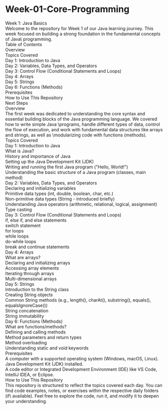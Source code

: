 # Week-01-Core-Programming 
Week 1: Java Basics\
Welcome to the repository for Week 1 of our Java learning journey. This week focused on building a strong foundation in the fundamental concepts of Java\ programming.\
Table of Contents\
Overview\
Topics Covered\
Day 1: Introduction to Java\
Day 2: Variables, Data Types, and Operators\
Day 3: Control Flow (Conditional Statements and Loops)\
Day 4: Arrays\
Day 5: Strings\
Day 6: Functions (Methods)\
Prerequisites\
How to Use This Repository\
Next Steps\
Overview\
The first week was dedicated to understanding the core syntax and essential building blocks of the Java programming language. We covered how to write simple Java \programs, handle different types of data, control the flow of execution, and work with fundamental data structures like arrays and strings, as well as \modularizing code with functions (methods).\
Topics Covered\
Day 1: Introduction to Java\
What is Java?\
History and importance of Java\
Setting up the Java Development Kit (JDK)\
Writing and running the first Java program ("Hello, World!")\
Understanding the basic structure of a Java program (classes, main method)\
Day 2: Variables, Data Types, and Operators\
Declaring and initializing variables\
Primitive data types (int, double, boolean, char, etc.)\
Non-primitive data types (String - introduced briefly)\
Understanding Java operators (arithmetic, relational, logical, assignment)\
Type casting\
Day 3: Control Flow (Conditional Statements and Loops)\
if, else if, and else statements\
switch statement\
for loops\
while loops\
do-while loops\
break and continue statements\
Day 4: Arrays\
What are arrays?\
Declaring and initializing arrays\
Accessing array elements\
Iterating through arrays\
Multi-dimensional arrays\
Day 5: Strings\
Introduction to the String class\
Creating String objects\
Common String methods (e.g., length(), charAt(), substring(), equals(), equalsIgnoreCase())\
String concatenation\
String immutability\
Day 6: Functions (Methods)\
What are functions/methods?\
Defining and calling methods\
Method parameters and return types\
Method overloading\
Understanding static and void keywords\
Prerequisites\
A computer with a supported operating system (Windows, macOS, Linux).\
Java Development Kit (JDK) installed.\
A code editor or Integrated Development Environment (IDE) like VS Code, IntelliJ IDEA, or Eclipse.\
How to Use This Repository\
This repository is structured to reflect the topics covered each day. You can find code examples, notes, or exercises within the respective daily folders (if\ available). Feel free to explore the code, run it, and modify it to deepen your understanding.

